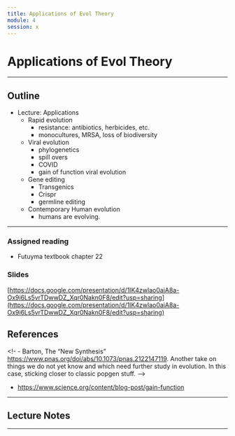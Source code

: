 ```yaml
---
title: Applications of Evol Theory
module: 4
session: x
---
```



# Applications of Evol Theory

----

## Outline
- Lecture: Applications
	- Rapid evolution
		- resistance: antibiotics, herbicides, etc.
		- monocultures, MRSA, loss of biodiversity
	- Viral evolution
		- phylogenetics
		- spill overs
		- COVID
		- gain of function viral evolution		
	- Gene editing
		- Transgenics
		- Crispr
		- germline editing
	- Contemporary Human evolution
		- humans are evolving.

----

### Assigned reading
- Futuyma textbook chapter 22

### Slides
[https://docs.google.com/presentation/d/1IK4zwlao0aiA8a-Ox9i6Ls5vrTDwwDZ_Xqr0Nakn0F8/edit?usp=sharing](https://docs.google.com/presentation/d/1IK4zwlao0aiA8a-Ox9i6Ls5vrTDwwDZ_Xqr0Nakn0F8/edit?usp=sharing)

## References

<!- - Barton, The “New Synthesis” https://www.pnas.org/doi/abs/10.1073/pnas.2122147119. Another take on things we do not yet know and which need further study in evolution. In this case, sticking closer to classic popgen stuff. -->
- https://www.science.org/content/blog-post/gain-function

----

## Lecture Notes





----
